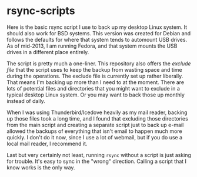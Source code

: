 rsync-scripts
=============

Here is the basic rsync script I use to back up my desktop Linux system. It should also work for BSD systems. This version was created for Debian and follows the defaults for where that system tends to automount USB drives. As of mid-2013, I am running Fedora, and that system mounts the USB drives in a different place entirely.

The script is pretty much a one-liner. This repository also offers the *exclude file* that the script uses to keep the backup from wasting space and time during the operations. The exclude file is currently set up rather liberally. That means I'm backing up more than I need to at the moment. There are lots of potential files and directories that you might want to exclude in a typical desktop Linux system. Or you may want to back those up monthly instead of daily.

When I was using Thunderbird/Icedove heavily as my mail reader, backing up those files took a long time, and I found that excluding those directories from the main script and creating a separate script just to back up e-mail allowed the backups of everything that isn't email to happen much more quickly. I don't do it now, since I use a lot of webmail, but if you do use a local mail reader, I recommend it.

Last but very certainly not least, running `rsync` without a script is just asking for trouble. It's easy to sync in the "wrong" direction. Calling a script that I know works is the only way.
